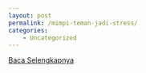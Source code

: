 ```yaml
---
layout: post
permalink: /mimpi-teman-jadi-stress/
categories:
    - Uncategorized
---
```


[Baca Selengkapnya](/04)